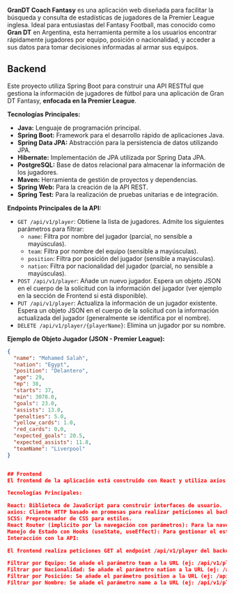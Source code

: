 **GranDT Coach Fantasy** es una aplicación web diseñada para facilitar la búsqueda y consulta de estadísticas de jugadores de la Premier League inglesa. Ideal para entusiastas del Fantasy Football, mas conocido como **Gran DT** en Argentina, 
esta herramienta permite a los usuarios encontrar rápidamente jugadores por equipo, posición o nacionalidad, y acceder a sus datos para tomar decisiones informadas al armar sus equipos.





## Backend

Este proyecto utiliza Spring Boot para construir una API RESTful que gestiona la información de jugadores de fútbol para una aplicación de Gran DT Fantasy, **enfocada en la Premier League**.

**Tecnologías Principales:**

* **Java:** Lenguaje de programación principal.
* **Spring Boot:** Framework para el desarrollo rápido de aplicaciones Java.
* **Spring Data JPA:** Abstracción para la persistencia de datos utilizando JPA.
* **Hibernate:** Implementación de JPA utilizada por Spring Data JPA.
* **PostgreSQL:** Base de datos relacional para almacenar la información de los jugadores.
* **Maven:** Herramienta de gestión de proyectos y dependencias.
* **Spring Web:** Para la creación de la API REST.
* **Spring Test:** Para la realización de pruebas unitarias e de integración.

**Endpoints Principales de la API:**

* `GET /api/v1/player`: Obtiene la lista de jugadores. Admite los siguientes parámetros para filtrar:
    * `name`: Filtra por nombre del jugador (parcial, no sensible a mayúsculas).
    * `team`: Filtra por nombre del equipo (sensible a mayúsculas).
    * `position`: Filtra por posición del jugador (sensible a mayúsculas).
    * `nation`: Filtra por nacionalidad del jugador (parcial, no sensible a mayúsculas).
* `POST /api/v1/player`: Añade un nuevo jugador. Espera un objeto JSON en el cuerpo de la solicitud con la información del jugador (ver ejemplo en la sección de Frontend si está disponible).
* `PUT /api/v1/player`: Actualiza la información de un jugador existente. Espera un objeto JSON en el cuerpo de la solicitud con la información actualizada del jugador (generalmente se identifica por el nombre).
* `DELETE /api/v1/player/{playerName}`: Elimina un jugador por su nombre.

**Ejemplo de Objeto Jugador (JSON - Premier League):**

```json
{
  "name": "Mohamed Salah",
  "nation": "Egypt",
  "position": "Delantero",
  "age": 29,
  "mp": 38,
  "starts": 37,
  "min": 3078.0,
  "goals": 23.0,
  "assists": 13.0,
  "penalties": 5.0,
  "yellow_cards": 1.0,
  "red_cards": 0.0,
  "expected_goals": 20.5,
  "expected_assists": 11.8,
  "teamName": "Liverpool"
}


## Frontend
El frontend de la aplicación está construido con React y utiliza axios para comunicarse con la API backend.

Tecnologías Principales:

React: Biblioteca de JavaScript para construir interfaces de usuario.
axios: Cliente HTTP basado en promesas para realizar peticiones al backend.
SCSS: Preprocesador de CSS para estilos.
React Router (implícito por la navegación con parámetros): Para la navegación entre diferentes vistas o la manipulación de la URL para el filtrado.
Manejo de Estado con Hooks (useState, useEffect): Para gestionar el estado de los componentes y realizar efectos secundarios como las llamadas a la API.
Interacción con la API:

El frontend realiza peticiones GET al endpoint /api/v1/player del backend para obtener la información de los jugadores, utilizando parámetros en la URL (query parameters) para aplicar filtros:

Filtrar por Equipo: Se añade el parámetro team a la URL (ej: /api/v1/player?team=Liverpool).
Filtrar por Nacionalidad: Se añade el parámetro nation a la URL (ej: /api/v1/player?nation=Egypt).
Filtrar por Posición: Se añade el parámetro position a la URL (ej: /api/v1/player?position=Delantero).
Filtrar por Nombre: Se añade el parámetro name a la URL (ej: /api/v1/player?name=Mohamed%20Salah).
